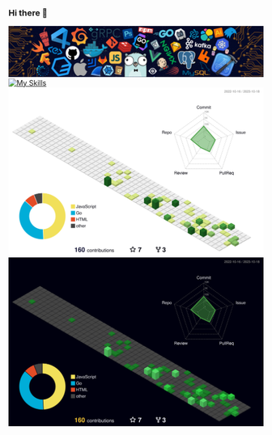 ### Hi there 👋
[![](https://github.com/gopkg-dev/gopkg-dev/raw/master/images/header.png)](https://gopkg.me/)
[![My Skills](https://skillicons.dev/icons?i=linux,go,rust,js,ts,react,vue,tailwind,docker,git,mysql,redis&theme=light#gh-light-mode-only)](https://asin1.com)
![svg](./profile-3d-contrib/profile-green.svg#gh-light-mode-only)
![svg](./profile-3d-contrib/profile-night-green.svg#gh-dark-mode-only)
